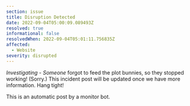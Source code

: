```yaml
---
section: issue
title: Disruption Detected
date: 2022-09-04T05:00:09.089493Z
resolved: true
informational: false
resolvedWhen: 2022-09-04T05:01:11.756835Z
affected:
  - Website
severity: disrupted
---
```

*Investigating* - _Someone_ forgot to feed the plot bunnies, so they stopped working! (Sorry.) This incident post will be updated once we have more information. Hang tight!

This is an automatic post by a monitor bot.
        
